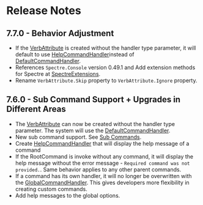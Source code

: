 # Release Notes

## 7.7.0 - Behavior Adjustment
* If the [VerbAttribute](./VerbAttribute.cs) is created without the handler type parameter, it will default to use [HelpCommandHandler](./HelpCommandHandler.cs)instead of [DefaultCommandHandler](./DefaultCommandHandler.cs).
* References `Spectre.Console` version 0.49.1 and Add extension methods for Spectre at [SpectreExtensions](./SpectreExtensions.cs).
* Rename `VerbAttribute.Skip` property to `VerbAttribute.Ignore` property.
## 7.6.0 - Sub Command Support + Upgrades in Different Areas
* The [VerbAttribute](./VerbAttribute.cs) can now be created without the handler type parameter.  The system will use the [DefaultCommandHandler](./DefaultCommandHandler.cs).
* New sub command support.  See [Sub Commands](../docs/sub-commands.md).
* Create [HelpCommandHandler](./HelpCommandHandler.cs) that will display the help message of a command
* If the RootCommand is invoke without any command, it will display the help message without the error message - `Required command was not provided.`.  Same behavior applies to any other parent commands.
* If a command has its own handler, it will no longer be overwritten with the [GlobalCommandHandler](./GlobalCommandHandler.cs).  This gives developers more flexibility in creating custom commands.
* Add help messages to the global options.
